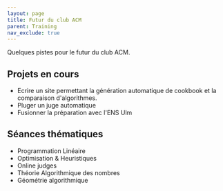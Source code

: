 ```yaml
---
layout: page
title: Futur du club ACM 
parent: Training
nav_exclude: true
---
```


Quelques pistes pour le futur du club ACM.

## Projets en cours

* Ecrire un site permettant la génération automatique de cookbook et la comparaison d'algorithmes.
* Pluger un juge automatique 
* Fusionner la préparation avec  l'ENS Ulm

## Séances thématiques

* Programmation Linéaire
* Optimisation & Heuristiques
* Online judges
* Théorie Algorithmique des nombres
* Géométrie algorithmique

